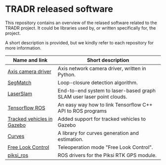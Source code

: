 # TRADR released software
This repository contains an overview of the relased software related to the TRADR project. It could be libraries used by, or written specifically for, the project.

A short description is provided, but we kindly refer to each repository for more information.

| Name and link | Short description |
| --- | --- |
| [Axis camera driver](https://github.com/tradr-project/axis_camera) | Axis network camera driver, written in Python. |
| [SegMatch](https://github.com/ethz-asl/segmatch) | Loop-closure detection algorithm. |
| [LaserSlam](https://github.com/ethz-asl/laser_slam) | End-to-end system to laser-based graph SLAM user laser point clouds. |
| [Tensorflow ROS](https://github.com/tradr-project/tensorflow_ros) | An easy way how to link Tensorflow C++ API to ROS programs |
| [Tracked vehicles in Gazebo](https://bitbucket.org/osrf/gazebo/pull-requests/2652/added-support-for-tracked-vehicles/diff) | Added support for tracked vehicles to Gazebo |
| [Curves](https://github.com/ethz-asl/curves) | A library for curves generation and estimation. |
| [Free Look Control](https://github.com/tradr-project/free-look-control) | Teleoperation mode "Free Look Control". |
| [piksi_ros](https://github.com/ethz-asl/ethz_piksi_ros) | ROS drivers for the Piksi RTK GPS module. |
